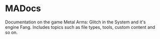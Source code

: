 # MADocs

Documentation on the game Metal Arms: Glitch in the System and it's engine Fang. Includes topics such as file types, tools, custom content and so on.
